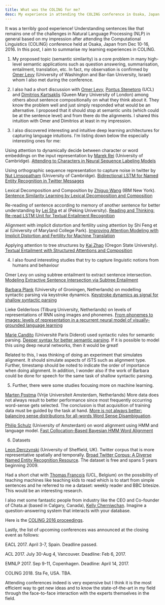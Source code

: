 ```yaml
---
title: What was the COLING for me?
desc: My experience in attending the COLING conference in Osaka, Japan.
---
```


It was a terribly good experience! Understanding sentences like that remains one of the challenges in Natural Language Processing (NLP) in general based on my impression after attending the Computational Linguistics (COLING) conference held at Osaka, Japan from Dec 10-16, 2016. In this post, I aim to summarise my learning experiences in COLING.

1. My proposed topic (semantic similarity) is a core problem in many high-level semantic applications such as question answering, summarisation, entailment, translation, etc. In fact, my observation is confirmed by [Omer Levy](https://levyomer.wordpress.com/bio/) (University of Washington and Bar-Ilan University, Israel) whom I also met during the conference. 

2. I also had a short discussion with  [Omer Levy](https://levyomer.wordpress.com/bio/), [Pontus Stenetorp](http://pontus.stenetorp.se/) (UCL) and [Dimitrios Kartsaklis](http://www.eecs.qmul.ac.uk/people/view/45712/dimitrios-kartsaklis) (Queen Mary University of London) among others about sentence compositionally on what they think about it. They know the problem well and just simply responded what would be an alternative. I proposed that it should stop at semantic units (which could be at the sentence level) and from there do the alignments. I shared this intuition with Omer and Dimitrios at least in my impression. 

3. I also discovered interesting and intuitive deep learning architectures for capturing language intuitions. I'm listing down below the especially interesting ones for me:

Using attention to dynamically decide between character or word embeddings on the input representation by [Marek Rei](http://www.marekrei.com/) (University of Cambridge). [Attending to Characters in Neural Sequence Labeling Models](https://arxiv.org/abs/1611.04361)

Using orthographic sequence representation to capture noise in twitter by [Nut Limsopatham](http://www.dcs.gla.ac.uk/~nutli/) (University of Cambridge). [Bidirectional LSTM for Named Entity Recognition in Twitter Messages](http://noisy-text.github.io/2016/pdf/WNUT20.pdf)

Lexical Decomposition and Composition by [Zhiguo Wang](http://researcher.watson.ibm.com/researcher/view.php?person=us-zhigwang) (IBM New York). [Sentence Similarity Learning by Lexical Decomposition and Composition](https://arxiv.org/abs/1602.07019)

Re-reading of sentence according to memory of another sentence for better understanding by [Lei Sha](http://shalei120.github.io/) et al (Peking University). [Reading and Thinking: Re-read LSTM Unit for Textual Entailment Recognition](http://www.aclweb.org/anthology/C/C16/C16-1270.pdf)

Alignment with implicit distortion and fertility using attention by Shi Feng et al (University of Maryland College Park). [Improving Attention Modeling with Implicit Distortion and Fertility for Machine Translation](http://www.aclweb.org/anthology/C/C16/C16-1290.pdf)

Applying attention to tree structures by [Kai Zhao](http://kaizhao.me/) (Oregon State University). [Textual Entailment with Structured Attentions and Composition](http://kaizhao.me/files/structured-attention.pdf)

4. I also found interesting studies that try to capture linguistic notions from humans and behaviour

Omer Levy on using subtree entailment to extract sentence intersection. [Modeling Extractive Sentence Intersection via Subtree Entailment](https://levyomer.files.wordpress.com/2016/12/modeling-extractive-sentence-intersection-via-subtree-entailment-coling-2016.pdf)

[Barbara Plank](http://www.let.rug.nl/~bplank/) (University of Groningen, Netherlands) on modelling syntactic parsing via keystroke dynamics. [Keystroke dynamics as signal for shallow syntactic parsing](https://arxiv.org/abs/1610.03321)

Lieke Gelderloos (Tilburg University, Netherlands) on levels of representations of RNN using images and phonemes. [From phonemes to images: levels of representation in a recurrent neural model of visually-grounded language learning](https://arxiv.org/abs/1610.03342)

[Marie Candito](http://www.linguist.univ-paris-diderot.fr/~mcandito/) (Université Paris Diderot) used syntactic rules for semantic parsing. [Deeper syntax for better semantic parsing](https://hal.archives-ouvertes.fr/hal-01391678/document). If it is possible to model this using deep neural networks, then it would be great! 

Related to this, I was thinking of doing an experiment that simulates alignment. It should simulate aspects of iSTS such as alignment type. Further, timestamp should be noted to indicate the order of importance when doing alignment. 
In addition, I wonder also if the work of Barbara could be done for speech for the same task of shallow syntactic parsing.

5. Further, there were some studies focusing more on machine learning.

[Marten Postma](https://martenpostma.com/) (Vrije Universiteit Amsterdam, Netherlands) More data does not always result to better performance since most frequently occurring word-sense gets selected. The conclusion is that acquisition of training data must be guided by the task at hand. [More is not always better: balancing sense distributions for all-words Word Sense Disambiguation](http://www.aclweb.org/anthology/C/C16/C16-1330.pdf).

[Philip Schulz](http://www.uva.nl/over-de-uva/organisatie/medewerkers/content/s/c/p.schulz/p.schulz.html) (University of Amsterdam) on word alignment using HMM and language model. [Fast Collocation-Based Bayesian HMM Word Alignment](http://wilkeraziz.github.io/papers/coling2016.pdf)

6. Datasets

[Leon Derczynski](http://www.derczynski.com/sheffield/) (University of Sheffield, UK). Twitter corpus that is more representative spatially and temporally. [Broad Twitter Corpus: A Diverse Named Entity Recognition Resource](http://www.derczynski.com/sheffield/papers/btc.pdf). The dataset is free and spans 5 years beginning 2009.

Had a short chat with [Thomas Francois](http://cental.fltr.ucl.ac.be/team/tfrancois/) (UCL, Belgium) on the possibility of teaching machines like teaching kids to read which is to start from simple sentences and he referred to me a dataset: weekly reader and BBC bitesize. This would be an interesting research.

I also met some fantastic people from industry like the CEO and Co-founder of Chata.ai (based in Calgary, Canada), [Kelly Cherniwchan](https://www.linkedin.com/in/kelly-cherniwchan-2969426/). Imagine a question-answering system that interacts with your database.

Here is the [COLING 2016 proceedings](http://coling2016.anlp.jp/doc/main.pdf).

Lastly, the list of upcoming conferences was announced at the closing event as follows:

EACL 2017. April 3-7, Spain. Deadline passed.

ACL 2017. July 30-Aug 4, Vancouver. Deadline: Feb 6, 2017.

EMNLP 2017. Sep 9-11, Copenhagen. Deadline: April 14, 2017.

COLING 2018. Sta Fe, USA. TBA.

Attending conferences indeed is very expensive but I think it is the most efficient way to get new ideas and to know the state-of-the-art in my field through the face-to-face interaction with the experts themselves in the field.




